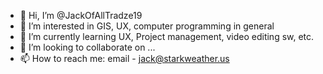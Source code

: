 - 👋 Hi, I’m @JackOfAllTradze19
- 👀 I’m interested in GIS, UX, computer programming in general
- 🌱 I’m currently learning UX, Project management, video editing sw, etc.
- 💞️ I’m looking to collaborate on ...
- 📫 How to reach me: email - jack@starkweather.us

<!---
JackOfAllTradze19/JackOfAllTradze19 is a ✨ special ✨ repository because its `README.md` (this file) appears on your GitHub profile.
You can click the Preview link to take a look at your changes.
--->
